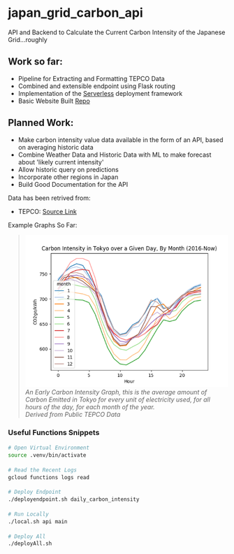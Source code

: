 # japan_grid_carbon_api

API and Backend to Calculate the Current Carbon Intensity of the Japanese Grid...roughly

## Work so far:

- Pipeline for Extracting and Formatting TEPCO Data
- Combined and extensible endpoint using Flask routing
- Implementation of the [Serverless](https://www.serverless.com/) deployment framework
- Basic Website Built [Repo](https://github.com/FraserTooth/japan_grid_carbon_api_website)

## Planned Work:

- Make carbon intensity value data available in the form of an API, based on averaging historic data
- Combine Weather Data and Historic Data with ML to make forecast about 'likely current intensity'
- Allow historic query on predictions
- Incorporate other regions in Japan
- Build Good Documentation for the API

Data has been retrived from:

- TEPCO: [Source Link](http://www.tepco.co.jp/forecast/html/area_data-j.html)

Example Graphs So Far:

> ![Carbon Intensity in Tokyo over a Given Day, By Month (2016-Now)](misc/dailyMonthEarlyPlot.png)  
> _An Early Carbon Intensity Graph, this is the average amount of Carbon Emitted in Tokyo for every unit of electricity used, for all hours of the day, for each month of the year.  
> Derived from Public TEPCO Data_

### Useful Functions Snippets

```bash
# Open Virtual Environment
source .venv/bin/activate

# Read the Recent Logs
gcloud functions logs read

# Deploy Endpoint
./deployendpoint.sh daily_carbon_intensity

# Run Locally
./local.sh api main

# Deploy All
./deployAll.sh
```
